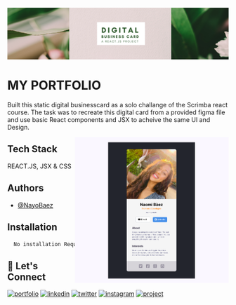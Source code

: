 [![MasterHead](https://raw.githubusercontent.com/NayoBaez/Digital-Business-Card/master/GITHUB%20README%20BANNER%20BUSINESS%20CARD.png)](https://nayobaez.com)

# MY PORTFOLIO

Built this static digital businesscard as a solo challange of the Scrimba react course. The task was to recreate this digital card from a provided figma file and use basic React components and JSX to acheive the same UI and Design. 

<img align="right" alt="portfolio" width="350" src="https://raw.githubusercontent.com/NayoBaez/Digital-Business-Card/master/digital-business-card.png"></img>

## Tech Stack

REACT.JS, JSX & CSS 



## Authors

- [@NayoBaez](https://www.github.com/nayobaez)


## Installation


```bash
  No installation Required
```
    
## 🔗 Let's Connect
[![portfolio](https://img.shields.io/badge/my_portfolio-000?style=for-the-badge&logo=ko-fi&logoColor=white)](https://nayobaez.com/)
[![linkedin](https://img.shields.io/badge/linkedin-0A66C2?style=for-the-badge&logo=linkedin&logoColor=white)](https://www.linkedin.com/nayobaezfeliz)
[![twitter](https://img.shields.io/badge/twitter-1DA1F2?style=for-the-badge&logo=twitter&logoColor=white)](https://twitter.com/nayobaez)
[![instagram](https://img.shields.io/badge/instagram-DE3C7C?style=for-the-badge&logo=instagram&logoColor=white)](https://instagram.com/nayobaez)
[![project](https://img.shields.io/badge/project_link-96C43A?style=for-the-badge&logo=tp-link&logoColor=white)](https://spiffy-lokum-539d48.netlify.app/)

